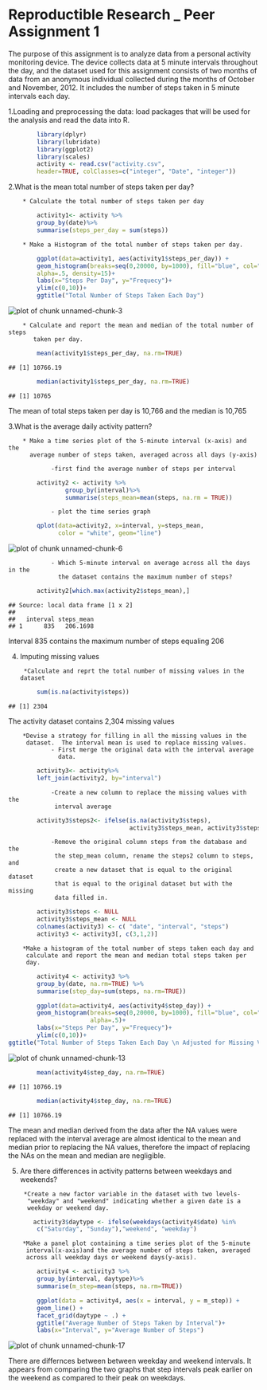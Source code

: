 Reproductible Research _ Peer Assignment 1
==========================================

The purpose of this assignment is to analyze data from a personal activity
monitoring device.  The device collects data at 5 minute intervals throughout
the day, and the dataset used for this assignment consists of two months of
data from an anonymous individual collected during the months of October and
November, 2012.  It includes the number of steps taken in 5 minute intervals
each day.

1.Loading and preprocessing the data: load packages that will be used for the 
analysis and read the data into R.


```r
        library(dplyr)
        library(lubridate)
        library(ggplot2)
        library(scales)
        activity <- read.csv("activity.csv", 
        header=TRUE, colClasses=c("integer", "Date", "integer"))
```

2.What is the mean total number of steps taken per day?

        * Calculate the total number of steps taken per day
        

```r
        activity1<- activity %>%
        group_by(date)%>%
        summarise(steps_per_day = sum(steps))
```

        * Make a Histogram of the total number of steps taken per day.
        

```r
        ggplot(data=activity1, aes(activity1$steps_per_day)) + 
        geom_histogram(breaks=seq(0,20000, by=1000), fill="blue", col="black", 
        alpha=.5, density=15)+
        labs(x="Steps Per Day", y="Frequecy")+
        ylim(c(0,10))+
        ggtitle("Total Number of Steps Taken Each Day")
```

![plot of chunk unnamed-chunk-3](figure/unnamed-chunk-3-1.png) 

        * Calculate and report the mean and median of the total number of steps
           taken per day.

```r
        mean(activity1$steps_per_day, na.rm=TRUE)
```

```
## [1] 10766.19
```

```r
        median(activity1$steps_per_day, na.rm=TRUE)
```

```
## [1] 10765
```

The mean of total steps taken per day is 10,766 and the median is 10,765

3.What is the average daily activity pattern?

        * Make a time series plot of the 5-minute interval (x-axis) and the 
          average number of steps taken, averaged across all days (y-axis)
                
                -first find the average number of steps per interval
          

```r
        activity2 <- activity %>%
                group_by(interval)%>%
                summarise(steps_mean=mean(steps, na.rm = TRUE))
```

                - plot the time series graph


```r
        qplot(data=activity2, x=interval, y=steps_mean, 
              color = "white", geom="line")
```

![plot of chunk unnamed-chunk-6](figure/unnamed-chunk-6-1.png) 

                - Which 5-minute interval on average across all the days in the
                  the dataset contains the maximum number of steps?
                  

```r
        activity2[which.max(activity2$steps_mean),]
```

```
## Source: local data frame [1 x 2]
## 
##   interval steps_mean
## 1      835   206.1698
```

Interval 835 contains the maximum number of steps equaling 206

4. Imputing missing values

        *Calculate and reprt the total number of missing values in the dataset
        

```r
        sum(is.na(activity$steps))
```

```
## [1] 2304
```
The activity dataset contains 2,304 missing values

        *Devise a strategy for filling in all the missing values in the
         dataset.  The interval mean is used to replace missing values.
                - First merge the original data with the interval average
                  data.
         

```r
        activity3<- activity%>%
        left_join(activity2, by="interval")
```

                -Create a new column to replace the missing values with the 
                 interval average
                 

```r
        activity3$steps2<- ifelse(is.na(activity3$steps), 
                                  activity3$steps_mean, activity3$steps)
```

                -Remove the original column steps from the database and the 
                 the step_mean column, rename the steps2 column to steps, and
                 create a new dataset that is equal to the original dataset
                 that is equal to the original dataset but with the missing 
                 data filled in.
                 

```r
        activity3$steps <- NULL
        activity3$steps_mean <- NULL
        colnames(activity3) <- c( "date", "interval", "steps")
        activity3 <- activity3[, c(3,1,2)]
```

        *Make a histogram of the total number of steps taken each day and
         calculate and report the mean and median total steps taken per
         day.
         

```r
        activity4 <- activity3 %>%
        group_by(date, na.rm=TRUE) %>%
        summarise(step_day=sum(steps, na.rm=TRUE))
```


```r
        ggplot(data=activity4, aes(activity4$step_day)) + 
        geom_histogram(breaks=seq(0,20000, by=1000), fill="blue", col="black", 
                       alpha=.5)+
        labs(x="Steps Per Day", y="Frequecy")+
        ylim(c(0,10))+
ggtitle("Total Number of Steps Taken Each Day \n Adjusted for Missing Values")
```

![plot of chunk unnamed-chunk-13](figure/unnamed-chunk-13-1.png) 


```r
        mean(activity4$step_day, na.rm=TRUE)
```

```
## [1] 10766.19
```

```r
        median(activity4$step_day, na.rm=TRUE)
```

```
## [1] 10766.19
```

The mean and median derived from the data after the NA values were 
replaced with the interval average are almost identical 
to the mean and median prior to replacing the NA values, 
therefore the impact of replacing the NAs on the mean 
and median are negligible.

5. Are there differences in activity patterns between weekdays and weekends?

        *Create a new factor variable in the dataset with two levels-
         "weekday" and "weekend" indicating whether a given date is a 
         weekday or weekend day.
         

```r
       activity3$daytype <- ifelse(weekdays(activity4$date) %in% 
        c("Saturday", "Sunday"),"weekend", "weekday")
```

        *Make a panel plot containing a time series plot of the 5-minute
         interval(x-axis)and the average number of steps taken, averaged
         across all weekday days or weekend days(y-axis).
         

```r
        activity4 <- activity3 %>%
        group_by(interval, daytype)%>%
        summarise(m_step=mean(steps, na.rm=TRUE))
```


```r
        ggplot(data = activity4, aes(x = interval, y = m_step)) + 
        geom_line() + 
        facet_grid(daytype ~ .) +          
        ggtitle("Average Number of Steps Taken by Interval")+
        labs(x="Interval", y="Average Number of Steps")
```

![plot of chunk unnamed-chunk-17](figure/unnamed-chunk-17-1.png) 

There are differnces between between weekday and weekend intervals. It 
appears from comparing the two graphs that step intervals peak earlier on the
weekend as compared to their peak on weekdays.









